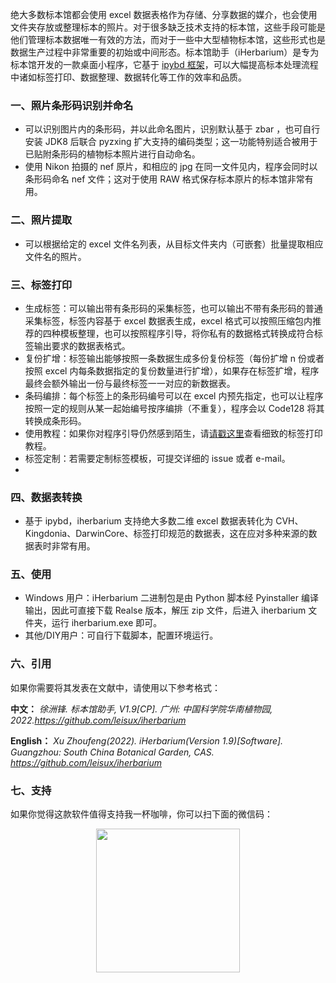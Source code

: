 绝大多数标本馆都会使用 excel 数据表格作为存储、分享数据的媒介，也会使用文件夹存放或整理标本的照片。对于很多缺乏技术支持的标本馆，这些手段可能是他们管理标本数据唯一有效的方法，而对于一些中大型植物标本馆，这些形式也是数据生产过程中非常重要的初始或中间形态。标本馆助手（iHerbarium）是专为标本馆开发的一款桌面小程序，它基于 [ipybd 框架](https://github.com/leisux/ipybd)，可以大幅提高标本处理流程中诸如标签打印、数据整理、数据转化等工作的效率和品质。


### 一、照片条形码识别并命名

- 可以识别图片内的条形码，并以此命名图片，识别默认基于 zbar ，也可自行安装 JDK8 后联合 pyzxing 扩大支持的编码类型；这一功能特别适合被用于已贴附条形码的植物标本照片进行自动命名。
- 使用 Nikon 拍摄的 nef 原片，和相应的 jpg 在同一文件见内，程序会同时以条形码命名 nef 文件；这对于使用 RAW 格式保存标本原片的标本馆非常有用。

### 二、照片提取

- 可以根据给定的 excel 文件名列表，从目标文件夹内（可嵌套）批量提取相应文件名的照片。

### 三、标签打印

- 生成标签：可以输出带有条形码的采集标签，也可以输出不带有条形码的普通采集标签，标签内容基于 excel 数据表生成，excel 格式可以按照压缩包内推荐的四种模板整理，也可以按照程序引导，将你私有的数据格式转换成符合标签输出要求的数据表格式。
- 复份扩增：标签输出能够按照一条数据生成多份复份标签（每份扩增 n 份或者按照 excel 内每条数据指定的复份数量进行扩增），如果存在标签扩增，程序最终会额外输出一份与最终标签一一对应的新数据表。
- 条码编排：每个标签上的条形码编号可以在 excel 内预先指定，也可以让程序按照一定的规则从某一起始编号按序编排（不重复），程序会以 Code128 将其转换成条形码。
- 使用教程：如果你对程序引导仍然感到陌生，请[请戳这里](https://mp.weixin.qq.com/s/h4G32OU6Sh8ko1t6_f87FA)查看细致的标签打印教程。
- 标签定制：若需要定制标签模板，可提交详细的 issue 或者 e-mail。
- 

### 四、数据表转换

- 基于 ipybd，iherbarium 支持绝大多数二维 excel 数据表转化为 CVH、Kingdonia、DarwinCore、标签打印规范的数据表，这在应对多种来源的数据表时非常有用。

### 五、使用

- Windows 用户：iHerbarium 二进制包是由 Python 脚本经 Pyinstaller 编译输出，因此可直接下载 Realse 版本，解压 zip 文件，后进入 iherbarium 文件夹，运行 iherbarium.exe 即可。
- 其他/DIY用户：可自行下载脚本，配置环境运行。

### 六、引用

如果你需要将其发表在文献中，请使用以下参考格式：

**中文：**
*徐洲锋. 标本馆助手, V1.9[CP]. 广州: 中国科学院华南植物园, 2022.https://github.com/leisux/iherbarium*

**English：**
*Xu Zhoufeng(2022). iHerbarium(Version 1.9)[Software]. Guangzhou: South China Botanical Garden, CAS. https://github.com/leisux/iherbarium*

### 七、支持

如果你觉得这款软件值得支持我一杯咖啡，你可以扫下面的微信码：

<div>
  <img src="https://tva1.sinaimg.cn/large/e6c9d24ely1h26txtps4uj20na0mq0v4.jpg" width="230" style="display:block; margin:0 auto;"/>
</div>

